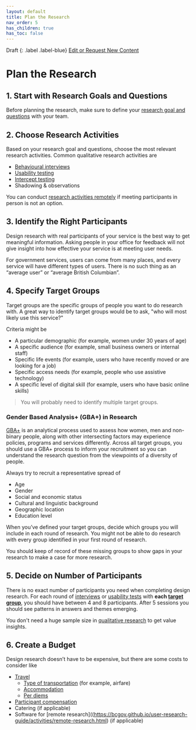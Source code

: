 ```yaml
---
layout: default
title: Plan the Research
nav_order: 5
has_children: true
has_toc: false
---
```


Draft
{: .label .label-blue}
[Edit or Request New Content](https://github.com/bcgov/user-research-guide/issues/new/choose)

# Plan the Research

## 1. Start with Research Goals and Questions

Before planning the research, make sure to define your [research goal and questions](https://bcgov.github.io/user-research-guide/define-goals.html) with your team.

## 2. Choose Research Activities

Based on your research goal and questions, choose the most relevant research activities. Common qualitative research activities are

- [Behavioural interviews](https://bcgov.github.io/user-research-guide/activities/interviews.html)
- [Usability testing](https://bcgov.github.io/user-research-guide/activities/usability-testing.html)
- [Intercept testing](https://bcgov.github.io/user-research-guide/activities/intercept.html)
- Shadowing & observations

You can conduct [research activities remotely](https://bcgov.github.io/user-research-guide/activities/remote-research.html) if meeting participants in person is not an option.

## 3. Identify the Right Participants

Design research with real participants of your service is the best way to get meaningful information.
Asking people in your office for feedback will not give insight into how effective your service is at meeting user needs.

For government services, users can come from many places, and every service will have different types of users. There is no such thing as an “average user” or “average British Columbian”.

## 4. Specify Target Groups

Target groups are the specific groups of people you want to do research with. A great way to identify target groups would be to ask, "who will most likely use this service?"

Criteria might be

- A particular demographic (for example, women under 30 years of age)
- A specific audience (for example, small business owners or internal staff)
- Specific life events (for example, users who have recently moved or are looking for a job)
- Specific access needs (for example, people who use assistive technology)
- A specific level of digital skill (for example, users who have basic online skills)

> You will probably need to identify multiple target groups.

### Gender Based Analysis+ (GBA+) in Research

[GBA+](https://cfc-swc.gc.ca/gba-acs/index-en.html) is an analytical process used to assess how women, men and non-binary people, along with other intersecting factors may experience policies, programs and services differently. Across all target groups, you should use a GBA+ process to inform your recruitment so you can understand the research question from the viewpoints of a diversity of people.

Always try to recruit a representative spread of

- Age
- Gender
- Social and economic status
- Cultural and linguistic background
- Geographic location
- Education level

When you’ve defined your target groups, decide which groups you will include in each round of research. You might not be able to do research with every group identified in your first round of research.

You should keep of record of these missing groups to show gaps in your research to make a case for more research.

## 5. Decide on Number of Participants

There is no exact number of participants you need when completing design research. For each round of [interviews](https://bcgov.github.io/user-research-guide/activities/interviews.html) or [usability tests](https://bcgov.github.io/user-research-guide/activities/usability-testing.html) with **each [target group](https://bcgov.github.io/user-research-guide/planning-research/#specify-target-groups)**, you should have between 4 and 8 participants. After 5 sessions you should see patterns in answers and themes emerging.

You don't need a huge sample size in [qualitative research](https://bcgov.github.io/user-research-guide/understand-user-research.html#qualitative-vs-quantitative) to get value insights.

## 6. Create a Budget

Design research doesn’t have to be expensive, but there are some costs to consider like

- [Travel](https://bcgov.github.io/user-research-guide/planning-research/travel.html)
  - [Type of transportation](https://www2.gov.bc.ca/gov/content/governments/policies-for-government/core-policy/policies/travel?keyword=per&keyword=diem#1032) (for example, airfare)
  - [Accommodation](https://www2.gov.bc.ca/gov/content/governments/policies-for-government/core-policy/policies/travel?keyword=per&keyword=diem#10310)
  - [Per diems](https://www2.gov.bc.ca/gov/content/governments/policies-for-government/core-policy/policies/travel?keyword=per&keyword=diem#1037)
- [Participant compensation](https://bcgov.github.io/user-research-guide/planning-research/compensation.html)
- Catering (if applicable)
- Software for [remote research]((https://bcgov.github.io/user-research-guide/activities/remote-research.html) (if applicable)
